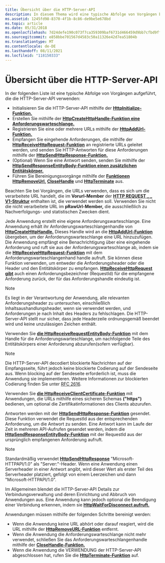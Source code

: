 ```yaml
---
title: Übersicht über die HTTP-Server-API
description: In diesem Thema wird eine typische Abfolge von Vorgängen beschrieben, die die HTTP-Server-API verwenden.
ms.assetid: 1245fd98-8370-4f1b-8c86-de9be5e678bd
ms.topic: article
ms.date: 05/31/2018
ms.openlocfilehash: 7d24defe190c073f7ca359309baf6731d466459d9bb7cfbd9ffc05268ded11ee
ms.sourcegitcommit: e858bbe701567d4583c50a11326e42d7ea51804b
ms.translationtype: MT
ms.contentlocale: de-DE
ms.lasthandoff: 08/11/2021
ms.locfileid: "118150333"
---
```

# <a name="http-server-api-overview"></a>Übersicht über die HTTP-Server-API

In der folgenden Liste ist eine typische Abfolge von Vorgängen aufgeführt, die die HTTP-Server-API verwenden:

-   Initialisieren Sie die HTTP-Server-API mithilfe der [**HttpInitialize-Funktion.**](/windows/desktop/api/Http/nf-http-httpinitialize)
-   Erstellen Sie mithilfe der [**HttpCreateHttpHandle-Funktion eine Anforderungswarteschlange.**](/windows/desktop/api/Http/nf-http-httpcreatehttphandle)
-   Registrieren Sie eine oder mehrere URLs mithilfe der [**HttpAddUrl-Funktion.**](/windows/desktop/api/Http/nf-http-httpaddurl)
-   Empfangen Sie eingehende Anforderungen, die mithilfe der [**HttpReceiveHttpRequest-Funktion**](/windows/desktop/api/Http/nf-http-httpreceivehttprequest) an registrierte URLs geleitet werden, und senden Sie HTTP-Antworten für diese Anforderungen mithilfe der [**HttpSendHttpResponse-Funktion.**](/windows/desktop/api/Http/nf-http-httpsendhttpresponse)
-   (Optional) Wenn Sie eine Antwort senden, senden Sie mithilfe der [**HttpSendResponseEntityBody-Funktion einen zusätzlichen Entitätskörper.**](/windows/desktop/api/Http/nf-http-httpsendresponseentitybody)
-   Führen Sie Bereinigungsvorgänge mithilfe der [**Funktionen HttpRemoveUrl,**](/windows/desktop/api/Http/nf-http-httpremoveurl) [**CloseHandle**](/windows/desktop/api/handleapi/nf-handleapi-closehandle) und [**HttpTerminate**](/windows/desktop/api/Http/nf-http-httpterminate) aus.

Beachten Sie bei Vorgängen, die URLs verwenden, dass es sich um die verarbeitete URL handelt, die im **Vorurl-Member** der [**HTTP REQUEST \_ \_ V1-Struktur**](/windows/desktop/api/Http/ns-http-http_request_v1) enthalten ist, die verwendet werden soll. Verwenden Sie nicht die nicht verarbeitete URL im **pRawUrl-Member,** die ausschließlich zu Nachverfolgungs- und statistischen Zwecken dient.

Jede Anwendung erstellt eine eigene Anforderungswarteschlange. Eine Anwendung erhält ihr Anforderungswarteschlangenhandle von [**HttpCreateHttpHandle.**](/windows/desktop/api/Http/nf-http-httpcreatehttphandle) Dieses Handle wird an die [**HttpAddUrl-Funktion**](/windows/desktop/api/Http/nf-http-httpaddurl) übergeben, um der Anforderungswarteschlange eine URL hinzuzufügen. Die Anwendung empfängt eine Benachrichtigung über eine eingehende Anforderung und ruft sie aus der Anforderungswarteschlange ab, indem sie die [**HttpReceiveHttpRequest-Funktion**](/windows/desktop/api/Http/nf-http-httpreceivehttprequest) mit dem Anforderungswarteschlangenhand handle aufruft. Sie können diese Funktion verwenden, um entweder die Anforderungsheader oder die Header und den Entitätskörper zu empfangen. [**HttpReceiveHttpRequest gibt**](/windows/desktop/api/Http/nf-http-httpreceivehttprequest) auch einen Anforderungsbezeichner (RequestId) für die empfangene Anforderung zurück, der für das Anforderungshandle eindeutig ist.

> [!Note]  
> Es liegt in der Verantwortung der Anwendung, alle relevanten Anforderungsheader zu untersuchen, einschließlich Inhaltsaushandlungsheader, wenn sie verwendet werden, und Anforderungen je nach Inhalt des Headers zu fehlschlagen. Die HTTP-Server-API stellt nur sicher, dass jede Headerzeile ordnungsgemäß beendet wird und keine unzulässigen Zeichen enthält.

 

Verwenden Sie [**die HttpReceiveRequestEntityBody-Funktion**](/windows/desktop/api/Http/nf-http-httpreceiverequestentitybody) mit dem Handle für die Anforderungswarteschlange, um nachfolgende Teile des Entitätskörpers einer Anforderung abzurufen(sofern verfügbar).

> [!Note]  
> Die HTTP-Server-API decodiert blockierte Nachrichten auf der Empfangsseite, führt jedoch keine blockierte Codierung auf der Sendeseite aus. Wenn blocking auf der Sendeseite erforderlich ist, muss die Anwendung sie implementieren. Weitere Informationen zur blockierten Codierung finden Sie unter [RFC 2616](https://www.ietf.org/rfc/rfc2616.txt).

 

Verwenden Sie [**die HttpReceiveClientCertificate-Funktion**](/windows/desktop/api/Http/nf-http-httpreceiveclientcertificate) mit Anwendungen, die URLs mithilfe eines sicheren Schemas **("https")** bedienen, um optional die Zertifikatinformationen des Clients abzurufen.

Antworten werden mit der [**HttpSendHttpResponse-Funktion**](/windows/desktop/api/Http/nf-http-httpsendhttpresponse) gesendet. Diese Funktion verwendet die RequestId aus der entsprechenden Anforderung, um die Antwort zu senden. Eine Antwort kann im Laufe der Zeit in mehreren API-Aufrufen gesendet werden, indem die [**HttpSendResponseEntityBody-Funktion**](/windows/desktop/api/Http/nf-http-httpsendresponseentitybody) mit der RequestId aus der ursprünglich empfangenen Anforderung aufruft.

> [!Note]  
> Standardmäßig verwendet [**HttpSendHttpResponse**](/windows/desktop/api/Http/nf-http-httpsendhttpresponse) "Microsoft-HTTPAPI/1.0" als "Server:"-Header. Wenn eine Anwendung einen Serverheader in einer Antwort angibt, wird dieser Wert als erster Teil des Serverheader platziert, gefolgt von einem Leerzeichen und dann "Microsoft-HTTPAPI/1.0".

 

Im Allgemeinen blendet die HTTP-Server-API Details zur Verbindungsverwaltung und deren Einrichtung und Abbruch von Anwendungen aus. Eine Anwendung kann jedoch optional die Beendigung einer Verbindung erkennen, indem sie [**HttpWaitForDisconnect aufruft.**](/windows/desktop/api/Http/nf-http-httpwaitfordisconnect)

Anwendungen müssen mithilfe der folgenden Schritte bereinigt werden:

-   Wenn die Anwendung keine URL abhört oder darauf reagiert, wird die URL mithilfe der [**HttpRemoveURL-Funktion**](/windows/desktop/api/Http/nf-http-httpremoveurl) entfernt.
-   Wenn die Anwendung die Anforderungswarteschlange nicht mehr verwendet, schließen Sie das Anforderungswarteschlangenhandle mithilfe der [**CloseHandle-Funktion.**](/windows/desktop/api/handleapi/nf-handleapi-closehandle)
-   Wenn die Anwendung die VERWENDUNG der HTTP-Server-API abgeschlossen hat, rufen Sie die [**HttpTerminate-Funktion**](/windows/desktop/api/Http/nf-http-httpterminate) auf.

 

 